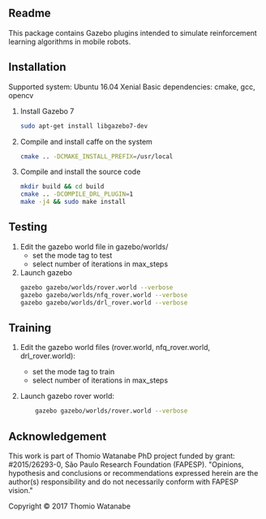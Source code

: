 Readme
------

This package contains Gazebo plugins intended to simulate reinforcement learning algorithms in mobile robots.


Installation
------------

Supported system: Ubuntu 16.04 Xenial
Basic dependencies: cmake, gcc, opencv

1. Install Gazebo 7
    ```bash
    sudo apt-get install libgazebo7-dev
    ```

2. Compile and install caffe on the system
    ```bash
    cmake .. -DCMAKE_INSTALL_PREFIX=/usr/local
    ```

3. Compile and install the source code
    ```bash
    mkdir build && cd build
    cmake .. -DCOMPILE_DRL_PLUGIN=1
    make -j4 && sudo make install
    ```


Testing
-------

1. Edit the gazebo world file in gazebo/worlds/
    * set the mode tag to test
    * select number of iterations in max_steps
2. Launch gazebo
    ```bash
    gazebo gazebo/worlds/rover.world --verbose
    gazebo gazebo/worlds/nfq_rover.world --verbose
    gazebo gazebo/worlds/drl_rover.world --verbose
    ```


Training
--------

1. Edit the gazebo world files (rover.world, nfq_rover.world, drl_rover.world):
    * set the mode tag to train
    * select number of iterations in max_steps

2. Launch gazebo rover world:
    ```bash
        gazebo gazebo/worlds/rover.world --verbose
    ```


Acknowledgement
---------------

This work is part of Thomio Watanabe PhD project funded by grant: #2015/26293-0, São Paulo Research Foundation (FAPESP).
"Opinions, hypothesis and conclusions or recommendations expressed herein are the author(s) responsibility and do not necessarily conform with FAPESP vision."  

Copyright © 2017 Thomio Watanabe
